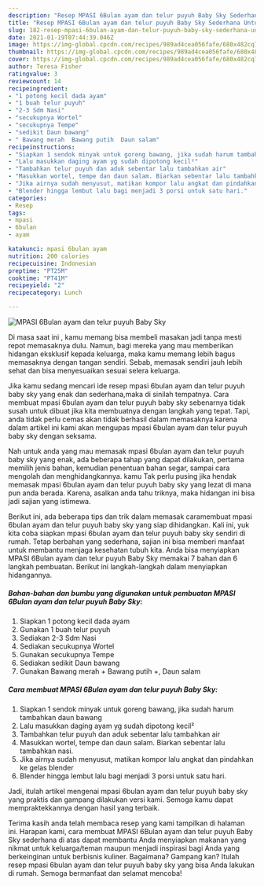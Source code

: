 ```yaml
---
description: "Resep MPASI 6Bulan ayam dan telur puyuh Baby Sky Sederhana Untuk Jualan"
title: "Resep MPASI 6Bulan ayam dan telur puyuh Baby Sky Sederhana Untuk Jualan"
slug: 182-resep-mpasi-6bulan-ayam-dan-telur-puyuh-baby-sky-sederhana-untuk-jualan
date: 2021-01-19T07:44:39.046Z
image: https://img-global.cpcdn.com/recipes/989ad4cea056fafe/680x482cq70/mpasi-6bulan-ayam-dan-telur-puyuh-baby-sky-foto-resep-utama.jpg
thumbnail: https://img-global.cpcdn.com/recipes/989ad4cea056fafe/680x482cq70/mpasi-6bulan-ayam-dan-telur-puyuh-baby-sky-foto-resep-utama.jpg
cover: https://img-global.cpcdn.com/recipes/989ad4cea056fafe/680x482cq70/mpasi-6bulan-ayam-dan-telur-puyuh-baby-sky-foto-resep-utama.jpg
author: Teresa Fisher
ratingvalue: 3
reviewcount: 14
recipeingredient:
- "1 potong kecil dada ayam"
- "1 buah telur puyuh"
- "2-3 Sdm Nasi"
- "secukupnya Wortel"
- "secukupnya Tempe"
- "sedikit Daun bawang"
- " Bawang merah  Bawang putih  Daun salam"
recipeinstructions:
- "Siapkan 1 sendok minyak untuk goreng bawang, jika sudah harum tambahkan daun bawang"
- "Lalu masukkan daging ayam yg sudah dipotong kecil²"
- "Tambahkan telur puyuh dan aduk sebentar lalu tambahkan air"
- "Masukkan wortel, tempe dan daun salam. Biarkan sebentar lalu tambahkan nasi."
- "Jika airnya sudah menyusut, matikan kompor lalu angkat dan pindahkan ke gelas blender"
- "Blender hingga lembut lalu bagi menjadi 3 porsi untuk satu hari."
categories:
- Resep
tags:
- mpasi
- 6bulan
- ayam

katakunci: mpasi 6bulan ayam 
nutrition: 200 calories
recipecuisine: Indonesian
preptime: "PT25M"
cooktime: "PT41M"
recipeyield: "2"
recipecategory: Lunch

---
```



![MPASI 6Bulan ayam dan telur puyuh Baby Sky](https://img-global.cpcdn.com/recipes/989ad4cea056fafe/680x482cq70/mpasi-6bulan-ayam-dan-telur-puyuh-baby-sky-foto-resep-utama.jpg)

Di masa  saat ini , kamu memang bisa membeli masakan jadi tanpa mesti repot memasaknya dulu. Namun, bagi mereka yang mau memberikan hidangan eksklusif kepada keluarga, maka kamu memang lebih bagus memasaknya dengan tangan sendiri. Sebab, memasak sendiri jauh lebih sehat dan bisa menyesuaikan sesuai selera keluarga.

Jika kamu sedang mencari ide resep mpasi 6bulan ayam dan telur puyuh baby sky yang enak dan sederhana,maka di sinilah tempatnya. Cara membuat mpasi 6bulan ayam dan telur puyuh baby sky  sebenarnya tidak susah untuk dibuat jika kita membuatnya dengan langkah yang tepat. Tapi, anda tidak perlu cemas akan tidak berhasil dalam memasaknya 
karena dalam artikel ini kami akan mengupas mpasi 6bulan ayam dan telur puyuh baby sky dengan seksama.  



Nah untuk anda yang mau memasak mpasi 6bulan ayam dan telur puyuh baby sky yang enak, ada beberapa tahap yang dapat dilakukan, pertama memilih jenis bahan, kemudian penentuan bahan segar, sampai cara mengolah dan menghidangkannya. kamu Tak perlu pusing jika hendak memasak mpasi 6bulan ayam dan telur puyuh baby sky yang lezat di mana pun anda berada. Karena, asalkan anda  tahu triknya, maka hidangan ini bisa jadi sajian yang istimewa.

Berikut ini, ada beberapa tips dan trik dalam memasak caramembuat mpasi 6bulan ayam dan telur puyuh baby sky yang siap dihidangkan. Kali ini, yuk kita coba siapkan mpasi 6bulan ayam dan telur puyuh baby sky sendiri di rumah. Tetap berbahan yang sederhana, sajian ini bisa memberi manfaat untuk membantu menjaga kesehatan tubuh kita. Anda bisa menyiapkan MPASI 6Bulan ayam dan telur puyuh Baby Sky memakai 7 bahan dan 6 langkah pembuatan. Berikut ini langkah-langkah dalam menyiapkan hidangannya.

<!--inarticleads1-->

##### Bahan-bahan dan bumbu yang digunakan untuk pembuatan MPASI 6Bulan ayam dan telur puyuh Baby Sky:

1. Siapkan 1 potong kecil dada ayam
1. Gunakan 1 buah telur puyuh
1. Sediakan 2-3 Sdm Nasi
1. Sediakan secukupnya Wortel
1. Gunakan secukupnya Tempe
1. Sediakan sedikit Daun bawang
1. Gunakan  Bawang merah + Bawang putih +, Daun salam




<!--inarticleads2-->

##### Cara membuat MPASI 6Bulan ayam dan telur puyuh Baby Sky:

1. Siapkan 1 sendok minyak untuk goreng bawang, jika sudah harum tambahkan daun bawang
1. Lalu masukkan daging ayam yg sudah dipotong kecil²
1. Tambahkan telur puyuh dan aduk sebentar lalu tambahkan air
1. Masukkan wortel, tempe dan daun salam. Biarkan sebentar lalu tambahkan nasi.
1. Jika airnya sudah menyusut, matikan kompor lalu angkat dan pindahkan ke gelas blender
1. Blender hingga lembut lalu bagi menjadi 3 porsi untuk satu hari.




Jadi, itulah artikel mengenai  mpasi 6bulan ayam dan telur puyuh baby sky  yang praktis dan gampang dilakukan versi kami. Semoga kamu dapat mempraktekkannya dengan hasil yang terbaik. 

Terima kasih anda telah membaca resep yang kami tampilkan di halaman ini. Harapan kami, cara membuat  MPASI 6Bulan ayam dan telur puyuh Baby Sky sederhana di atas dapat membantu Anda menyiapkan makanan yang nikmat untuk keluarga/teman maupun menjadi inspirasi bagi Anda yang berkeinginan untuk berbisnis kuliner. Bagaimana? Gampang kan? Itulah resep mpasi 6bulan ayam dan telur puyuh baby sky yang bisa Anda lakukan di rumah. Semoga bermanfaat dan selamat mencoba!

